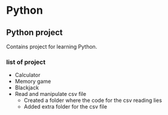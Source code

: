 # Python

## Python project 

Contains project for learning Python.

### list of project

- Calculator
- Memory game
- Blackjack
- Read and manipulate csv file
  - Created a folder where the code for the csv reading lies
  - Added extra folder for the csv file 

